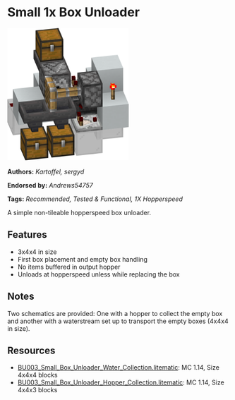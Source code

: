 # Small 1x Box Unloader
<img alt="Small_Box_Unloader_Hopper_Collection.png" src="images/Small_Box_Unloader_Hopper_Collection.png?raw=1" height="300px">

**Authors:** *Kartoffel, sergyd*

**Endorsed by:** *Andrews54757*

**Tags:** *Recommended, Tested & Functional, 1X Hopperspeed*

A simple non-tileable hopperspeed box unloader.

## Features
- 3x4x4 in size
- First box placement and empty box handling
- No items buffered in output hopper
- Unloads at hopperspeed unless while replacing the box

## Notes
Two schematics are provided: One with a hopper to collect the empty box and another with a waterstream set up to transport the empty boxes (4x4x4 in size).

## Resources
- [BU003_Small_Box_Unloader_Water_Collection.litematic](attachments/BU003_Small_Box_Unloader_Water_Collection.litematic): MC 1.14, Size 4x4x4 blocks
- [BU003_Small_Box_Unloader_Hopper_Collection.litematic](attachments/BU003_Small_Box_Unloader_Hopper_Collection.litematic): MC 1.14, Size 4x4x3 blocks
